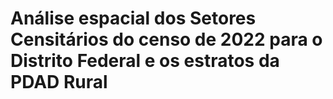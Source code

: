# Análise espacial dos Setores Censitários do censo de 2022 para o Distrito Federal e os estratos da PDAD Rural
